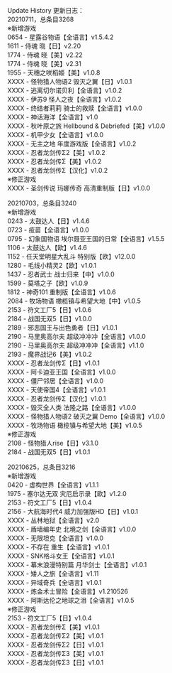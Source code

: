 Update History 更新日志：  
20210711，总条目3268  
※新增游戏  
0654 - 星露谷物语【全语言】v1.5.4.2  
1611 - 侍魂 晓【日】v2.20  
1774 - 侍魂 晓【美】v2.22  
1774 - 侍魂 晓【美】v2.31  
1955 - 天穗之咲稻姬【美】v1.0.8  
XXXX - 怪物猎人物语2 毁灭之翼【日】v1.0.1  
XXXX - 逃离切尔诺贝利【全语言】v1.0.2  
XXXX - 伊苏9 怪人之夜【全语言】v1.0.2  
XXXX - 终结者莉莉 骑士的救赎【全语言】v1.0.0  
XXXX - 神话海洋【全语言】v1.0  
XXXX - 秋叶原之旅 Hellbound & Debriefed【美】v1.0.0  
XXXX - 机甲少女【全语言】v1.0.0  
XXXX - 无主之地 年度游戏版【全语言】v1.0.2  
XXXX - 忍者龙剑传Σ2【美】v1.0.2  
XXXX - 忍者龙剑传Σ【美】v1.0.2  
XXXX - 忍者龙剑传Σ【汉化】v1.0.2  
※修正游戏  
XXXX - 圣剑传说 玛娜传奇 高清重制版【日】v1.0.0  
  
20210703，总条目3240  
※新增游戏  
0243 - 太鼓达人【日】v1.4.6  
0723 - 疫苗【全语言】v1.0.0  
0795 - 幻象国物语 埃尔聂亚王国的日常【全语言】v1.5.5  
1106 - 太鼓达人【欧】v1.4.6  
1152 - 任天堂明星大乱斗 特别版【欧】v12.0.0  
1280 - 毛线小精灵2【欧】v1.0.1  
1437 - 忍者武士 战士归来【中】v1.0.0  
1599 - 莫塔之子【欧】v1.0.9  
1812 - 神奇101 重制版【全语言】v1.0.6  
2084 - 牧场物语 橄榄镇与希望大地【中】v1.0.5  
2153 - 符文工厂5【日】v1.0.6  
2184 - 战国无双5【日】v1.0.0  
2189 - 邪恶国王与出色勇者【日】v1.0.1  
2190 - 马里奥高尔夫 超级冲冲冲【全语言】v1.0.0  
2190 - 马里奥高尔夫 超级冲冲冲【全语言】v1.1.0  
2193 - 魔界战记6【美】v1.0.2  
XXXX - 忍者龙剑传Σ【日】v1.0.1  
XXXX - 阿卡迪亚王国【全语言】v1.0.0  
XXXX - 僵尸邻居【全语言】v1.0.0  
XXXX - 天使帝国4【全语言】v1.0.1  
XXXX - 忍者龙剑传Σ【汉化】v1.0.1  
XXXX - 毁灭全人类 法隆之路【全语言】v1.0.0  
XXXX - 怪物猎人物语2 破灭之翼 Demo【全语言】v1.0.0  
XXXX - 牧场物语 橄榄镇与希望大地【美】v1.0.5  
※修正游戏  
2108 - 怪物猎人rise【日】v3.1.0  
2184 - 战国无双5【日】v1.0.1  
  
20210625，总条目3216  
※新增游戏  
0420 - 虚构世界【全语言】v1.1.1  
1975 - 塞尔达无双 灾厄启示录【欧】v1.2.0  
2153 - 符文工厂5【日】v1.0.4  
2156 - 大航海时代4 威力加强版HD【日】v1.0.1  
XXXX - 丛林地狱【全语言】v2.0  
XXXX - 盾墙编年史 北境之剑【全语言】v1.0.0  
XXXX - 无限坦克【全语言】v1.0.0  
XXXX - 不存在 重生【全语言】v1.0.1  
XXXX - SNK格斗女王【全语言】v1.0.1  
XXXX - 幕末浪漫特别篇 月华剑士【全语言】v1.0.1  
XXXX - 矮人之旅【全语言】v1.11  
XXXX - 异域奇兵【全语言】v1.0.1  
XXXX - 炼金术士冒险【全语言】v1.210526  
XXXX - 阿斯达伦之地球之泪【全语言】v1.0.5  
※修正游戏  
2153 - 符文工厂5【日】v1.0.4  
XXXX - 忍者龙剑传Σ【美】v1.0.1  
XXXX - 忍者龙剑传Σ2【美】v1.0.1  
XXXX - 忍者龙剑传Σ2【日】v1.0.1  
XXXX - 忍者龙剑传Σ3【美】v1.0.1  
XXXX - 忍者龙剑传Σ3【日】v1.0.1
